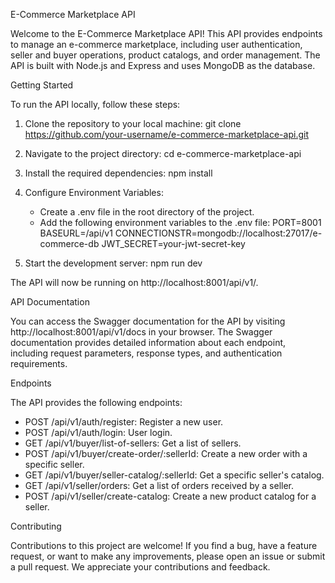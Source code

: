 E-Commerce Marketplace API

Welcome to the E-Commerce Marketplace API! This API provides endpoints to manage an e-commerce marketplace, including user authentication, seller and buyer operations, product catalogs, and order management. The API is built with Node.js and Express and uses MongoDB as the database.

Getting Started

To run the API locally, follow these steps:

1. Clone the repository to your local machine:
   git clone https://github.com/your-username/e-commerce-marketplace-api.git

2. Navigate to the project directory:
   cd e-commerce-marketplace-api

3. Install the required dependencies:
   npm install

4. Configure Environment Variables:
   - Create a .env file in the root directory of the project.
   - Add the following environment variables to the .env file:
     PORT=8001
     BASEURL=/api/v1
     CONNECTIONSTR=mongodb://localhost:27017/e-commerce-db
     JWT_SECRET=your-jwt-secret-key

5. Start the development server:
   npm run dev

The API will now be running on http://localhost:8001/api/v1/.

API Documentation

You can access the Swagger documentation for the API by visiting http://localhost:8001/api/v1/docs in your browser. The Swagger documentation provides detailed information about each endpoint, including request parameters, response types, and authentication requirements.

Endpoints

The API provides the following endpoints:

- POST /api/v1/auth/register: Register a new user.
- POST /api/v1/auth/login: User login.
- GET /api/v1/buyer/list-of-sellers: Get a list of sellers.
- POST /api/v1/buyer/create-order/:sellerId: Create a new order with a specific seller.
- GET /api/v1/buyer/seller-catalog/:sellerId: Get a specific seller's catalog.
- GET /api/v1/seller/orders: Get a list of orders received by a seller.
- POST /api/v1/seller/create-catalog: Create a new product catalog for a seller.

Contributing

Contributions to this project are welcome! If you find a bug, have a feature request, or want to make any improvements, please open an issue or submit a pull request. We appreciate your contributions and feedback.



